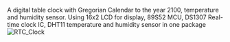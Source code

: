 A digital table clock with Gregorian Calendar to the year 2100, temperature and humidity sensor. 
Using 16x2 LCD for display, 89S52 MCU, DS1307 Real-time clock IC, DHT11 temperature and humidity sensor in one package 
![RTC_Clock](https://github.com/user-attachments/assets/0eda336d-a5e0-40ed-9984-0b7b8bdb7c91)
